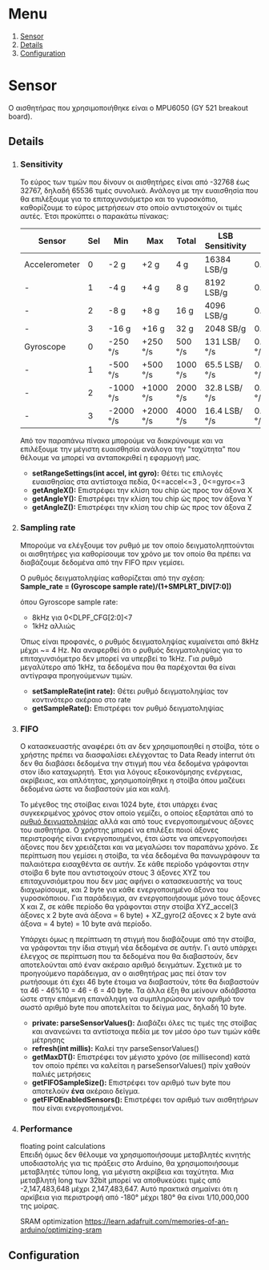 
# Menu
1. [Sensor](#sensor)
  1. [Details](#details)
  2. [Configuration](#configuration)

# Sensor
 
Ο αισθητήρας που χρησιμοποιήθηκε είναι ο MPU6050 (GY 521 breakout board).

## Details

1. ### Sensitivity
    
      Το εύρος των τιμών που δίνουν οι αισθητήρες είναι από -32768 έως 32767, δηλαδή 65536 τιμές συνολικά. Ανάλογα με την ευαισθησία που θα επιλέξουμε για το επιταχυνσιόμετρο και το γυροσκόπιο, καθορίζουμε το εύρος μετρήσεων στο οποίο αντιστοιχούν οι τιμές αυτές. Έτσι προκύπτει ο παρακάτω πίνακας:
   
   Sensor   |   Sel   |   Min   |   Max   |   Total   |   LSB Sensitivity   |   Sensitivity
   ---|---|---|---|---|---|---
   Accelerometer|0|-2 g|+2 g|4 g|16384 LSB/g|0.06103515625 mg/LSB
   -|1|-4 g|+4 g|8 g|8192 LSB/g|0.1220703125 mg/LSB
   -|2|-8 g|+8 g|16 g|4096 LSB/g|0.244140625 mg/LSB
   -|3|-16 g|+16 g|32 g|2048 SB/g|0.48828125 mg/LSB
   Gyroscope|0|-250 °/s|+250 °/s|500 °/s|131 LSB/°/s|0.00763358778625954198473 °/s/LSB
   -|1|-500 °/s|+500 °/s|1000 °/s|65.5 LSB/°/s|0.01526717557251908396946 °/s/LSB
   -|2|-1000 °/s|+1000 °/s|2000 °/s|32.8 LSB/°/s|0.03053435114503816793893 °/s/LSB
   -|3|-2000 °/s|+2000 °/s|4000 °/s|16.4 LSB/°/s|0.06106870229007633587786 °/s/LSB
   
      Από τον παραπάνω πίνακα μπορούμε να διακρύνουμε και να επιλέξουμε την μέγιστη ευαισθησία ανάλογα την "ταχύτητα" που θέλουμε να μπορεί να ανταποκριθεί η εφαρμογή μας. 
   
   * __setRangeSettings(int accel, int gyro):__ Θέτει τις επιλογές ευαισθησίας στα αντίστοιχα πεδία, 0<=accel<=3 , 0<=gyro<=3
   * __getAngleX():__ Επιστρέφει την κλίση του chip ώς προς τον άξονα Χ
   * __getAngleΥ():__ Επιστρέφει την κλίση του chip ώς προς τον άξονα Υ
   * __getAngleΖ():__ Επιστρέφει την κλίση του chip ώς προς τον άξονα Ζ

2. ### Sampling rate
   
      Μπορούμε να ελέγξουμε τον ρυθμό με τον οποίο δειγματοληπτούνται οι αισθητήρες για καθορίσουμε τον χρόνο με τον οποίο θα πρέπει να διαβάζουμε δεδομένα από την FIFO πριν γεμίσει.     
   
      Ο ρυθμός δειγματοληψίας καθορίζεται από την σχέση:  
         __Sample_rate = (Gyroscope sample rate)/(1+SMPLRT_DIV[7:0])__
         
   όπου Gyroscope sample rate:
      * 8kHz για 0<DLPF_CFG[2:0]<7  
      * 1kHz αλλιώς    
   
     Όπως είναι προφανές, ο ρυθμός δειγματοληψίας κυμαίνεται από 8kHz μέχρι ~= 4 Hz. Να αναφερθεί ότι ο ρυθμός δειγματοληψίας για το επιταχυνσιόμετρο δεν μπορεί να υπερβεί το 1kHz. Για ρυθμό μεγαλύτερο από 1kHz, τα δεδομένα που θα παρέχονται θα είναι αντίγραφα προηγούμενων τιμών.

   * __setSampleRate(int rate):__    Θέτει ρυθμό δειγματοληψίας τον κοντινότερο ακέραιο στο rate
   * __getSampleRate():__   Επιστρέφει τον ρυθμό δειγματοληψίας

3. ### FIFO
   
      Ο κατασκευαστής αναφέρει ότι αν δεν χρησιμοποιηθεί η στοίβα, τότε ο χρήστης πρέπει να διασφαλίσει ελέγχοντας το Data Ready interrut ότι δεν θα διαβάσει δεδομένα την στιγμή που νέα δεδομένα γράφονται στον ίδιο καταχωρητή. Έτσι για λόγους εξοικονόμησης ενέργειας, ακρίβειας, και απλότητας, χρησιμοποίηθηκε η στοίβα όπου μαζέυει δεδομένα ώστε να διαβαστούν μία και καλή. 
      
      Το μέγεθος της στοίβας ειναι 1024 byte, έτσι υπάρχει ένας συγκεκριμένος χρόνος στον οποίο γεμίζει, ο οποίος εξαρτάται από το [ρυθμό δειγματοληψίας](#sampling-rate) αλλά και από τους ενεργοποιημένους άξονες του αισθητήρα. Ο χρήστης μπορεί να επιλέξει ποιοί άξονες περιστροφής είναι ενεργοποιημένοι, έτσι ώστε να απενεργοποιήσει άξονες που δεν χρειάζεται και να μεγαλώσει τον παραπάνω χρόνο. Σε περίπτωση που γεμίσει η στοίβα, τα νέα δεδομένα θα πανωγράφουν τα παλαιότερα εισαχθέντα σε αυτήν. Σε κάθε περίοδο γράφονται στην στοίβα 6 byte που αντιστοιχούν στους 3 άξονες ΧΥΖ του επιταχυνσιόμετρου που δεν μας αφήνει ο κατασκευαστής να τους διαχωρίσουμε, και 2 byte για κάθε ενεργοποιημένο άξονα του γυροσκόποιου. Για παράδειγμα, αν ενεργοποιήσουμε μόνο τους άξονες Χ και Ζ, σε κάθε περίοδο θα γράφονται στην στοίβα ΧΥΖ_accel(3 άξονες x 2 byte ανά άξονα = 6 byte) + XZ_gyro(2 άξονες x 2 byte ανά άξονα = 4 byte) = 10 byte ανά περίοδο.  
      
      Υπάρχει όμως η περίπτωση τη στιγμή που διαβάζουμε από την στοίβα, να γράφονται την ίδια στιγμή νέα δεδομένα σε αυτήν. Γι αυτό υπάρχει έλεγχος σε περίπτωση που τα δεδομένα που θα διαβαστούν, δεν αποτελούνται από έναν ακέραιο αριθμό δειγμάτων. Σχετικά με το προηγούμενο παράδειγμα, αν ο αισθητήρας μας πεί όταν τον ρωτήσουμε ότι έχει 46 byte έτοιμα να διαβαστούν, τότε θα διαβαστούν τα 46 - 46%10 = 46 - 6 = 40 byte. Τα άλλα έξη θα μείνουν αδιάβσστα ώστε στην επόμενη επανάληψη να συμπληρώσουν τον αριθμό τον σωστό αριθμό byte που αποτελείται το δείγμα μας, δηλαδή 10 byte.   
      
   * __private: parseSensorValues():__   Διαβάζει όλες τις τιμές της στοίβας και ανανεώνει τα αντίστοιχα πεδία με τον μέσο όρο των τιμών κάθε μέτρησης
   * __refresh(int millis):__   Καλεί την parseSensorValues()
   * __getMaxDT():__   Επιστρέφει τον μέγιστο χρόνο (σε millisecond) κατά τον οποίο πρέπει να καλείται η parseSensorValues() πρίν χαθούν παλιές μετρήσεις
   * __getFIFOSampleSize():__ Επιστρέφει τον αριθμό των byte που αποτελούν __ένα__ ακέραιο δείγμα.
   * __getFIFOEnabledSensors():__ Επιστρέφει τον αριθμό των αισθητήρων που είναι ενεργοποιημένοι.
   
4. ### Performance
   floating point calculations  
   Επειδή όμως δεν θέλουμε να χρησιμοποιήσουμε μεταβλητές κινητής υποδιαστολής για τις πράξεις στο Arduino, θα χρησιμοποιήσουμε μεταβλητές τύπου long, για μέγιστη ακρίβεια και ταχύτητα. Μια μεταβλητή long των 32bit μπορεί να αποθυκεύσει τιμές από -2,147,483,648 μέχρι 2,147,483,647. Αυτό πρακτικά σημαίνει ότι η αρκίβεια για περιστροφή από -180° μέχρι 180° θα είναι 1/10,000,000 της μοίρας.
   
   SRAM optimization 
   https://learn.adafruit.com/memories-of-an-arduino/optimizing-sram

## Configuration
